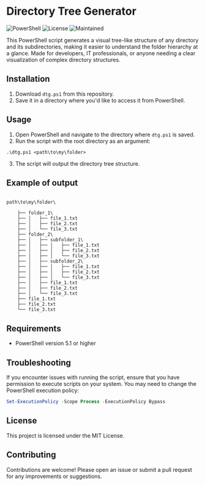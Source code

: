 # Directory Tree Generator

![PowerShell](https://img.shields.io/badge/PowerShell-v5.1%2B-blue) ![License](https://img.shields.io/badge/license-MIT-green) ![Maintained](https://img.shields.io/badge/maintained-yes-brightgreen)

This PowerShell script generates a visual tree-like structure of any directory and its subdirectories, making it easier to understand the folder hierarchy at a glance. Made for developers, IT professionals, or anyone needing a clear visualization of complex directory structures.


## Installation

1. Download `dtg.ps1` from this repository.
2. Save it in a directory where you'd like to access it from PowerShell.

## Usage

1. Open PowerShell and navigate to the directory where `dtg.ps1` is saved.
2. Run the script with the root directory as an argument:

``` .\dtg.ps1 <path\to\my\folder> ```

3. The script will output the directory tree structure.

## Example of output

```plaintext

path\to\my\folder\

    ├── folder_1\
    ├── │   ├── file_1.txt
    ├── │   ├── file_2.txt
    ├── │   └── file_3.txt
    ├── folder_2\
    ├── │   ├── subfolder_1\
    ├── │   ├── │   ├── file_1.txt
    ├── │   ├── │   ├── file_2.txt
    ├── │   ├── │   └── file_3.txt
    ├── │   ├── subfolder_2\
    ├── │   ├── │   ├── file_1.txt
    ├── │   ├── │   ├── file_2.txt
    ├── │   ├── │   └── file_3.txt
    ├── │   ├── file_1.txt
    ├── │   ├── file_2.txt
    ├── │   └── file_3.txt
    ├── file_1.txt
    ├── file_2.txt
    └── file_3.txt

```

## Requirements

- PowerShell version 5.1 or higher

## Troubleshooting

If you encounter issues with running the script, ensure that you have permission to execute scripts on your system. You may need to change the PowerShell execution policy:

```powershell
Set-ExecutionPolicy -Scope Process -ExecutionPolicy Bypass
```

## License

This project is licensed under the MIT License.

## Contributing

Contributions are welcome! Please open an issue or submit a pull request for any improvements or suggestions.
